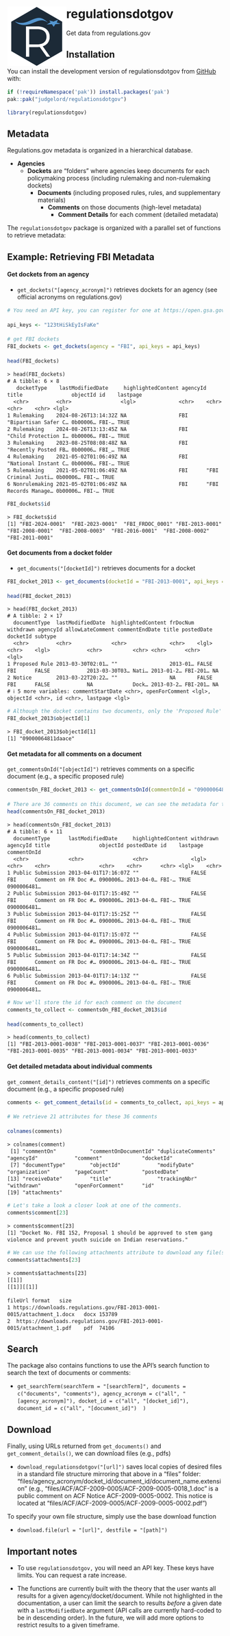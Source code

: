 

# regulationsdotgov <img src="man/figures/logo.jpeg" align="left" height="138"/>

Get data from regulations.gov

<!-- badges: start -->
<!-- badges: end -->

## Installation

You can install the development version of regulationsdotgov from
[GitHub](https://github.com/) with:

``` r
if (!requireNamespace('pak')) install.packages('pak')
pak::pak("judgelord/regulationsdotgov")
```

``` r
library(regulationsdotgov)
```

## Metadata

Regulations.gov metadata is organized in a hierarchical database.

-   **Agencies**
    -   **Dockets** are “folders” where agencies keep documents for each
        policymaking process (including rulemaking and non-rulemaking
        dockets)
        -   **Documents** (including proposed rules, rules, and
            supplementary materials)
            -   **Comments** on those documents (high-level metadata)
                -   **Comment Details** for each comment (detailed
                    metadata)

The `regulationsdotgov` package is organized with a parallel set of
functions to retrieve metadata:

## Example: Retrieving FBI Metadata

#### Get dockets from an agency

-   `get_dockets("[agency_acronym]")` retrieves dockets for an agency
    (see official acronyms on regulations.gov)

``` r
# You need an API key, you can register for one at https://open.gsa.gov/api/regulationsgov/.

api_keys <- "123tHiSkEyIsFaKe"

# get FBI dockets
FBI_dockets <- get_dockets(agency = "FBI", api_keys = api_keys)

head(FBI_dockets)
```

    > head(FBI_dockets)
    # A tibble: 6 × 8
       docketType    lastModifiedDate     highlightedContent agencyId title                objectId id    lastpage
      <chr>         <chr>                <lgl>              <chr>    <chr>                <chr>    <chr> <lgl>   
    1 Rulemaking    2024-08-26T13:14:32Z NA                 FBI      "Bipartisan Safer C… 0b00006… FBI-… TRUE    
    2 Rulemaking    2024-08-26T13:13:45Z NA                 FBI      "Child Protection I… 0b00006… FBI-… TRUE    
    3 Rulemaking    2023-08-25T08:08:48Z NA                 FBI      "Recently Posted FB… 0b00006… FBI_… TRUE    
    4 Rulemaking    2021-05-02T01:06:49Z NA                 FBI      "National Instant C… 0b00006… FBI-… TRUE    
    5 Rulemaking    2021-05-02T01:06:49Z NA                 FBI      "FBI Criminal Justi… 0b00006… FBI-… TRUE    
    6 Nonrulemaking 2021-05-02T01:06:49Z NA                 FBI      "FBI Records Manage… 0b00006… FBI-… TRUE 

``` r
FBI_dockets$id
```

    > FBI_dockets$id
    [1] "FBI-2024-0001"  "FBI-2023-0001"  "FBI_FRDOC_0001" "FBI-2013-0001"  "FBI-2008-0001"  "FBI-2008-0003"  "FBI-2016-0001"  "FBI-2008-0002" "FBI-2011-0001" 

#### Get documents from a docket folder

-   `get_documents("[docketId]")` retrieves documents for a docket

``` r
FBI_docket_2013 <- get_documents(docketId = "FBI-2013-0001", api_keys = api_keys)

head(FBI_docket_2013)
```

    > head(FBI_docket_2013)
    # A tibble: 2 × 17
      documentType  lastModifiedDate  highlightedContent frDocNum withdrawn agencyId allowLateComment commentEndDate title postedDate docketId subtype
      <chr>         <chr>             <chr>              <chr>    <lgl>     <chr>    <lgl>            <chr>          <chr> <chr>      <chr>    <lgl>  
    1 Proposed Rule 2013-03-30T02:01… ""                 2013-01… FALSE     FBI      FALSE            2013-03-30T03… Nati… 2013-01-2… FBI-201… NA     
    2 Notice        2013-03-22T20:22… ""                 NA       FALSE     FBI      FALSE            NA             Dock… 2013-03-2… FBI-201… NA     
    # ℹ 5 more variables: commentStartDate <chr>, openForComment <lgl>, objectId <chr>, id <chr>, lastpage <lgl>

``` r
# Although the docket contains two documents, only the 'Proposed Rule' had a comment period, so we'll use the objectId for that document to collect comments.
FBI_docket_2013$objectId[1]
```

    > FBI_docket_2013$objectId[1]
    [1] "09000064811daace"

#### Get metadata for all comments on a document

`get_commentsOnId("[objectId]")` retrieves comments on a specific
document (e.g., a specific proposed rule)

``` r
commentsOn_FBI_docket_2013 <- get_commentsOnId(commentOnId = "09000064811daace", api_keys = api_keys)

# There are 36 comments on this document, we can see the metadata for the first 6 below
head(commentsOn_FBI_docket_2013)
```

    > head(commentsOn_FBI_docket_2013)
    # A tibble: 6 × 11
      documentType      lastModifiedDate     highlightedContent withdrawn agencyId title                objectId postedDate id    lastpage commentOnId
      <chr>             <chr>                <chr>              <lgl>     <chr>    <chr>                <chr>    <chr>      <chr> <lgl>    <chr>      
    1 Public Submission 2013-04-01T17:16:07Z ""                 FALSE     FBI      Comment on FR Doc #… 0900006… 2013-04-0… FBI-… TRUE     0900006481…
    2 Public Submission 2013-04-01T17:15:49Z ""                 FALSE     FBI      Comment on FR Doc #… 0900006… 2013-04-0… FBI-… TRUE     0900006481…
    3 Public Submission 2013-04-01T17:15:25Z ""                 FALSE     FBI      Comment on FR Doc #… 0900006… 2013-04-0… FBI-… TRUE     0900006481…
    4 Public Submission 2013-04-01T17:15:07Z ""                 FALSE     FBI      Comment on FR Doc #… 0900006… 2013-04-0… FBI-… TRUE     0900006481…
    5 Public Submission 2013-04-01T17:14:34Z ""                 FALSE     FBI      Comment on FR Doc #… 0900006… 2013-04-0… FBI-… TRUE     0900006481…
    6 Public Submission 2013-04-01T17:14:13Z ""                 FALSE     FBI      Comment on FR Doc #… 0900006… 2013-04-0… FBI-… TRUE     0900006481…

``` r
# Now we'll store the id for each comment on the document 
comments_to_collect <- commentsOn_FBI_docket_2013$id

head(comments_to_collect)
```

    > head(comments_to_collect)
    [1] "FBI-2013-0001-0038" "FBI-2013-0001-0037" "FBI-2013-0001-0036" "FBI-2013-0001-0035" "FBI-2013-0001-0034" "FBI-2013-0001-0033"

#### Get detailed metadata about individual comments

`get_comment_details_content("[id]")` retrieves comments on a specific
document (e.g., a specific proposed rule)

``` r
comments <- get_comment_details(id = comments_to_collect, api_keys = api_keys)

# We retrieve 21 attributes for these 36 comments 

colnames(comments)
```

    > colnames(comment)
     [1] "commentOn"           "commentOnDocumentId" "duplicateComments"   "agencyId"            "comment"             "docketId"           
     [7] "documentType"        "objectId"            "modifyDate"          "organization"        "pageCount"           "postedDate"         
    [13] "receiveDate"         "title"               "trackingNbr"         "withdrawn"           "openForComment"      "id"                 
    [19] "attachments"  

``` r
# Let's take a look a closer look at one of the comments. 
comments$comment[23]
```

    > comments$comment[23]
    [1] "Docket No. FBI 152, Proposal 1 should be approved to stem gang violence and prevent youth suicide on Indian reservations."

``` r
# We can use the following attachments attribute to download any file(s) that may accompany the comment. 
comments$attachments[23]
```

    > comments$attachments[23]
    [[1]]
    [[1]][[1]]
                                                                     fileUrl format   size
    1 https://downloads.regulations.gov/FBI-2013-0001-0015/attachment_1.docx   docx 153789
    2  https://downloads.regulations.gov/FBI-2013-0001-0015/attachment_1.pdf    pdf  74106

## Search

The package also contains functions to use the API’s search function to
search the text of documents or comments:

-   `get_searchTerm(searchTerm = "[searchTerm]", documents = c("documents", "comments"), agency_acronym = c("all", "[agency_acronym]"), docket_id = c("all", "[docket_id]"), document_id = c("all", "[document_id]")  )`

## Download

Finally, using URLs returned from `get_documents()` and
`get_comment_details()`, we can download files (e.g., pdfs)

-   `download_regulationsdotgov("[url]")` saves local copies of desired
    files in a standard file structure mirroring that above in a “files”
    folder:
    “files/agency_acronym/docket_id/document_id/document_name.extension”
    (e.g., “files/ACF/ACF-2009-0005/ACF-2009-0005-0018_1.doc” is a
    public comment on ACF Notice ACF-2009-0005-0002. This notice is
    located at “files/ACF/ACF-2009-0005/ACF-2009-0005-0002.pdf”)

To specify your own file structure, simply use the base download
function

-   `download.file(url = "[url]", destfile = "[path]")`

## Important notes

-   To use `regulationsdotgov,` you will need an API key. These keys
    have limits. You can request a rate increase.

-   The functions are currently built with the theory that the user
    wants all results for a given agency/docket/document. While not
    highlighted in the documentation, a user can limit the search to
    results *before* a given date with a `lastModifiedDate` argument
    (API calls are currently hard-coded to be in descending order). In
    the future, we will add more options to restrict results to a given
    timeframe.

